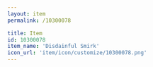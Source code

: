 ```yaml
---
layout: item
permalink: /10300078

title: Item
id: 10300078
item_name: 'Disdainful Smirk'
icon_url: 'item/icon/customize/10300078.png'
---
```

